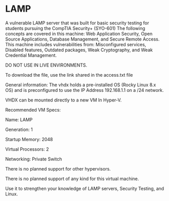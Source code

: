 # LAMP
A vulnerable LAMP server that was built for basic security testing for students pursuing the CompTIA Security+ (SYO-601)
The following concepts are covered in this machine: Web Application Security, Open Source Applications, Database Management, and Secure Remote Access. This machine includes vulnerabilities from: Misconfigured services, Disabled features, Outdated packages, Weak Cryptography, and Weak Credential Management.

DO NOT USE IN LIVE ENVIRONMENTS.

To download the file, use the link shared in the access.txt file

General information: The vhdx holds a pre-installed OS (Rocky Linux 8.x OS) and is preconfigured to use the IP Address 192.168.1.1 on a /24 network.

VHDX can be mounted directly to a new VM In Hyper-V.



Recommended VM Specs:

Name: LAMP

Generation: 1

Startup Memory: 2048

Virtual Processors: 2

Networking: Private Switch




There is no planned support for other hypervisors.

There is no planned support of any kind for this virtual machine.

Use it to strengthen your knowledge of LAMP servers, Security Testing, and Linux.
